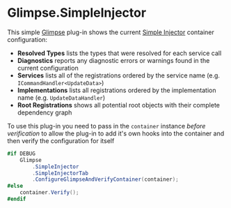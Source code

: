 # Glimpse.SimpleInjector

This simple [Glimpse](http://getglimpse.com/) plug-in shows the current [Simple Injector](https://simpleinjector.org) container configuration:

- **Resolved Types** lists the types that were resolved for each service call
- **Diagnostics** reports any diagnostic errors or warnings found in the current configuration
- **Services** lists all of the registrations ordered by the service name (e.g. `ICommandHandler<UpdateData>`)
- **Implementations** lists all registrations ordered by the implementation name (e.g. `UpdateDataHandler`)
- **Root Registrations** shows all potential root objects with their complete dependency graph

To use this plug-in you need to pass in the `container` instance *before verification* to allow the plug-in to add it's own hooks into the container and then verify the configuration for itself

```csharp
#if DEBUG
    Glimpse
        .SimpleInjector
        .SimpleInjectorTab
        .ConfigureGlimpseAndVerifyContainer(container);
#else
    container.Verify();
#endif
```

